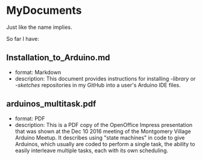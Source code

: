 # MyDocuments
Just like the name implies.

So far I have:
## Installation_to_Arduino.md
* format: Markdown
* description: This document provides instructions for installing _-library_ or _-sketches_ repositories in my GitHub into a user's Arduino IDE files.
  
## arduinos_multitask.pdf
* format: PDF
* description: This is a PDF copy of the OpenOffice Impress presentation that was shown at the Dec 10 2016 meeting of the Montgomery Village Arduino Meetup.  It describes using "state machines" in code to give Arduinos, which usually are coded to perform a single task, the ability to easily interleave multiple tasks, each with its own scheduling.
